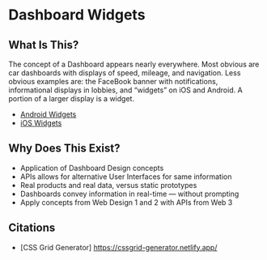 # Dashboard Widgets

## What Is This?

The concept of a Dashboard appears nearly everywhere. Most obvious are car dashboards with displays of speed, mileage, and navigation. Less obvious examples are: the FaceBook banner with notifications, informational displays in lobbies, and “widgets” on iOS and Android. A portion of a larger display is a widget.

- [Android Widgets](https://developer.android.com/guide/topics/appwidgets/overview)
- [iOS Widgets](https://www.imore.com/widgets-ios-8-explained)

## Why Does This Exist?

- Application of Dashboard Design concepts
- APIs allows for alternative User Interfaces for same information
- Real products and real data, versus static prototypes
- Dashboards convey information in real-time — without prompting
- Apply concepts from Web Design 1 and 2 with APIs from Web 3

## Citations

- [CSS Grid Generator] https://cssgrid-generator.netlify.app/

